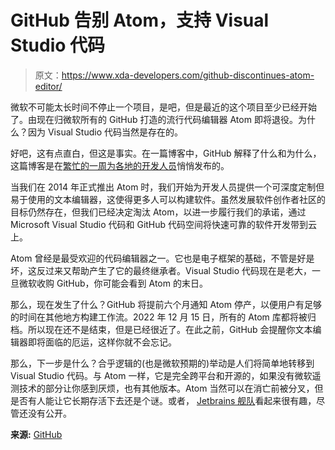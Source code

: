 # GitHub 告别 Atom，支持 Visual Studio 代码

> 原文：<https://www.xda-developers.com/github-discontinues-atom-editor/>

微软不可能太长时间不停止一个项目，是吧，但是最近的这个项目至少已经开始了。由现在归微软所有的 GitHub 打造的流行代码编辑器 Atom 即将退役。为什么？因为 Visual Studio 代码当然是存在的。

好吧，这有点直白，但这是事实。在一篇博客中，GitHub 解释了什么和为什么，这篇博客是在[繁忙的一周为各地的开发人员](https://www.xda-developers.com/tag/wwdc-2022/)悄悄发布的。

当我们在 2014 年正式推出 Atom 时，我们开始为开发人员提供一个可深度定制但易于使用的文本编辑器，这使得更多人可以构建软件。虽然发展软件创作者社区的目标仍然存在，但我们已经决定淘汰 Atom，以进一步履行我们的承诺，通过 Microsoft Visual Studio 代码和 GitHub 代码空间将快速可靠的软件开发带到云上。

Atom 曾经是最受欢迎的代码编辑器之一。它也是电子框架的基础，不管是好是坏，这反过来又帮助产生了它的最终继承者。Visual Studio 代码现在是老大，一旦微软收购 GitHub，你可能会看到 Atom 的末日。

那么，现在发生了什么？GitHub 将提前六个月通知 Atom 停产，以便用户有足够的时间在其他地方构建工作流。2022 年 12 月 15 日，所有的 Atom 库都将被归档。所以现在还不是结束，但是已经很近了。在此之前，GitHub 会提醒你文本编辑器即将面临的厄运，这样你就不会忘记。

那么，下一步是什么？合乎逻辑的(也是微软预期的)举动是人们将简单地转移到 Visual Studio 代码。与 Atom 一样，它是完全跨平台和开源的，如果没有微软遥测技术的部分让你感到厌烦，也有其他版本。Atom 当然可以在消亡前被分叉，但是否有人能让它长期存活下去还是个谜。或者， [Jetbrains 舰队](https://www.xda-developers.com/jetbrains-fleet/)看起来很有趣，尽管还没有公开。

**来源:** [GitHub](https://github.blog/2022-06-08-sunsetting-atom/)